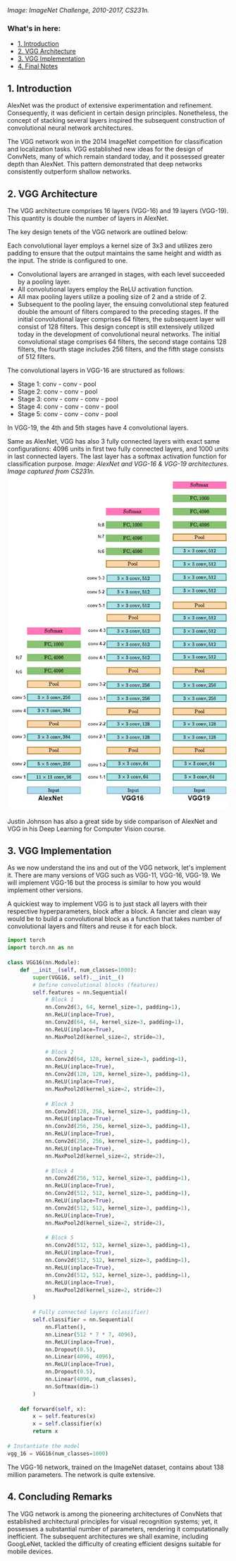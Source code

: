 *Image: ImageNet Challenge, 2010-2017, CS231n.* 
### What's in here:

* [1. Introduction](#1)
* [2. VGG Architecture](#2)
* [3. VGG Implementation](#3)
* [4. Final Notes](#4)
<a name='1'></a>
## 1. Introduction
AlexNet was the product of extensive experimentation and refinement. Consequently, it was deficient in certain design principles. Nonetheless, the concept of stacking several layers inspired the subsequent construction of convolutional neural network architectures. 

The VGG network won in the 2014 ImageNet competition for classification and localization tasks. VGG established new ideas for the design of ConvNets, many of which remain standard today, and it possessed greater depth than AlexNet. This pattern demonstrated that deep networks consistently outperform shallow networks.

<a name='2'></a>

## 2. VGG Architecture
The VGG architecture comprises 16 layers (VGG-16) and 19 layers (VGG-19). This quantity is double the number of layers in AlexNet.

The key design tenets of the VGG network are outlined below: 

Each convolutional layer employs a kernel size of 3x3 and utilizes zero padding to ensure that the output maintains the same height and width as the input. The stride is configured to one.
* Convolutional layers are arranged in stages, with each level succeeded by a pooling layer.
* All convolutional layers employ the ReLU activation function.
* All max pooling layers utilize a pooling size of 2 and a stride of 2.
* Subsequent to the pooling layer, the ensuing convolutional step featured double the amount of filters compared to the preceding stages. If the initial convolutional layer comprises 64 filters, the subsequent layer will consist of 128 filters. This design concept is still extensively utilized today in the development of convolutional neural networks. The initial convolutional stage comprises 64 filters, the second stage contains 128 filters, the fourth stage includes 256 filters, and the fifth stage consists of 512 filters. 

The convolutional layers in VGG-16 are structured as follows:    

* Stage 1: conv - conv - pool
* Stage 2: conv - conv - pool
* Stage 3: conv - conv - conv - pool
* Stage 4: conv - conv - conv - pool
* Stage 5: conv - conv - conv - pool

In VGG-19, the 4th and 5th stages have 4 convolutional layers. 

Same as AlexNet, VGG has also 3 fully connected layers with exact same configurations: 4096 units in first two fully connected layers, 
and 1000 units in last connected layers. The last layer has a softmax activation function for classification purpose.
*Image: AlexNet and VGG-16 & VGG-19 architectures. Image captured from CS231n.*
![VGG](../images/VGG.jpg)

Justin Johnson has also a great side by side comparison of AlexNet and VGG in his Deep Learning for Computer Vision course.
<a name='3'></a>

## 3. VGG Implementation
As we now understand the ins and out of the VGG network, let's implement it. There are many versions of VGG such as VGG-11, VGG-16, VGG-19. We will implement VGG-16 but
the process is similar to how you would implement other versions. 

A quickiest way to implement VGG is to just stack all layers with their respective hyperparameters, block after a block. A fancier and clean way would be to build a
convolutional block as a function that takes number of convolutional layers and filters and reuse
it for each block.

```python
import torch
import torch.nn as nn

class VGG16(nn.Module):
    def __init__(self, num_classes=1000):
        super(VGG16, self).__init__()
        # Define convolutional blocks (features)
        self.features = nn.Sequential(
            # Block 1
            nn.Conv2d(3, 64, kernel_size=3, padding=1),
            nn.ReLU(inplace=True),
            nn.Conv2d(64, 64, kernel_size=3, padding=1),
            nn.ReLU(inplace=True),
            nn.MaxPool2d(kernel_size=2, stride=2),

            # Block 2
            nn.Conv2d(64, 128, kernel_size=3, padding=1),
            nn.ReLU(inplace=True),
            nn.Conv2d(128, 128, kernel_size=3, padding=1),
            nn.ReLU(inplace=True),
            nn.MaxPool2d(kernel_size=2, stride=2),

            # Block 3
            nn.Conv2d(128, 256, kernel_size=3, padding=1),
            nn.ReLU(inplace=True),
            nn.Conv2d(256, 256, kernel_size=3, padding=1),
            nn.ReLU(inplace=True),
            nn.Conv2d(256, 256, kernel_size=3, padding=1),
            nn.ReLU(inplace=True),
            nn.MaxPool2d(kernel_size=2, stride=2),

            # Block 4
            nn.Conv2d(256, 512, kernel_size=3, padding=1),
            nn.ReLU(inplace=True),
            nn.Conv2d(512, 512, kernel_size=3, padding=1),
            nn.ReLU(inplace=True),
            nn.Conv2d(512, 512, kernel_size=3, padding=1),
            nn.ReLU(inplace=True),
            nn.MaxPool2d(kernel_size=2, stride=2),

            # Block 5
            nn.Conv2d(512, 512, kernel_size=3, padding=1),
            nn.ReLU(inplace=True),
            nn.Conv2d(512, 512, kernel_size=3, padding=1),
            nn.ReLU(inplace=True),
            nn.Conv2d(512, 512, kernel_size=3, padding=1),
            nn.ReLU(inplace=True),
            nn.MaxPool2d(kernel_size=2, stride=2)
        )

        # Fully connected layers (classifier)
        self.classifier = nn.Sequential(
            nn.Flatten(),
            nn.Linear(512 * 7 * 7, 4096),
            nn.ReLU(inplace=True),
            nn.Dropout(0.5),
            nn.Linear(4096, 4096),
            nn.ReLU(inplace=True),
            nn.Dropout(0.5),
            nn.Linear(4096, num_classes),
            nn.Softmax(dim=1)
        )

    def forward(self, x):
        x = self.features(x)
        x = self.classifier(x)
        return x

# Instantiate the model
vgg_16 = VGG16(num_classes=1000)
```
The VGG-16 network, trained on the ImageNet dataset, contains about 138 million parameters. The network is quite extensive.
<a name="4"></a>

## 4. Concluding Remarks
The VGG network is among the pioneering architectures of ConvNets that established architectural principles for visual recognition systems; yet, it possesses a substantial number of parameters, rendering it computationally inefficient. The subsequent architectures we shall examine, including GoogLeNet, tackled the difficulty of creating efficient designs suitable for mobile devices.
